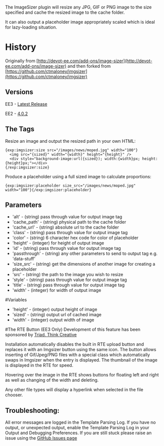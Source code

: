 The ImageSizer plugin will resize any JPG, GIF or PNG image to the size specified
and cache the resized image to the cache folder.

It can also output a placeholder image appropriately scaled which is ideal for
lazy-loading situation.

# History
Originally from [http://devot-ee.com/add-ons/image-sizer](http://devot-ee.com/add-ons/image-sizer)
and then forked from [https://github.com/ctmaloney/imgsizer](https://github.com/ctmaloney/imgsizer)

## Versions
EE3 - [Latest Release](https://github.com/meatpaste/imgsizer/releases/latest)

EE2 - [4.0.2](https://github.com/meatpaste/imgsizer/releases/tag/4.0.2)

## The Tags
Resize an image and output the resized path in your own HTML:

```
{exp:imgsizer:size src="/images/news/moped.jpg" width="100"}
  <img src="{sized}" width="{width}" height="{height}" />
  <div style="background-image:url({sized}); width:{width}px; height:{height}px;"></div>
{/exp:imgsizer:size}
```

Produce a placeholder using a full sized image to calculate proportions:

```
{exp:imgsizer:placeholder size_src="/images/news/moped.jpg" width="100"}{/exp:imgsizer:placeholder}
```

## Parameters
- 'alt' - (string) pass through value for output image tag
- 'cache_path' - (string) physical path to the cache folder
- 'cache_url' - (string) absolute url to the cache folder
- 'class' - (string) pass through value for output image tag
- 'color' - (string) 6 character hex code for color of placeholder
- 'height' - (integer) for height of output image
- 'id' - (string) pass through value for output image tag
- 'passthrough' - (string) any other parameters to send to output tag e.g. 'data-stuff'
- 'size_src' - (string) get the dimensions of another image for creating a placeholder
- 'src' - (string) the path to the image you wish to resize
- 'style' - (string) pass through value for output image tag
- 'title' - (string) pass through value for output image tag
- 'width' - (integer) for width of output image

#Variables
- 'height' - (integer) output height of image
- 'sized' - (string) output url of cached image
- 'width' - (integer) output width of image


#The RTE Button (EE3 Only)
Development of this feature has been sponsored by [Triad. Think Creative](http://triad.uk.com)

Installation automatically disables the built in RTE upload button and replaces it
with an Imgsizer button using the same icon. The button allows inserting
of Gif/Jpeg/PNG files with a special class which automatically swaps in Imgsizer
when the entry is displayed. The thumbnail of the image is displayed in the RTE
for speed.

Hovering over the image in the RTE shows buttons for
floating left and right as well as changing of the width and deleting.

Any other file types will display a hyperlink when selected in the file chooser.

## Troubleshooting:
All error messages are logged in the Template Parsing Log.  If you have no output,
or unexpected output, enable the Template Parsing Log in your Output and Debugging
Preferences. If you are still stuck please raise an issue using the
[GitHub Issues page](https://github.com/meatpaste/imgsizer/issues/)
